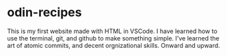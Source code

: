 # odin-recipes

This is my first website made with HTML in VSCode. I have learned how to use the terminal, git, and github to make something simple. I've learned the art of atomic commits, and decent orgnizational skills. Onward and upward.